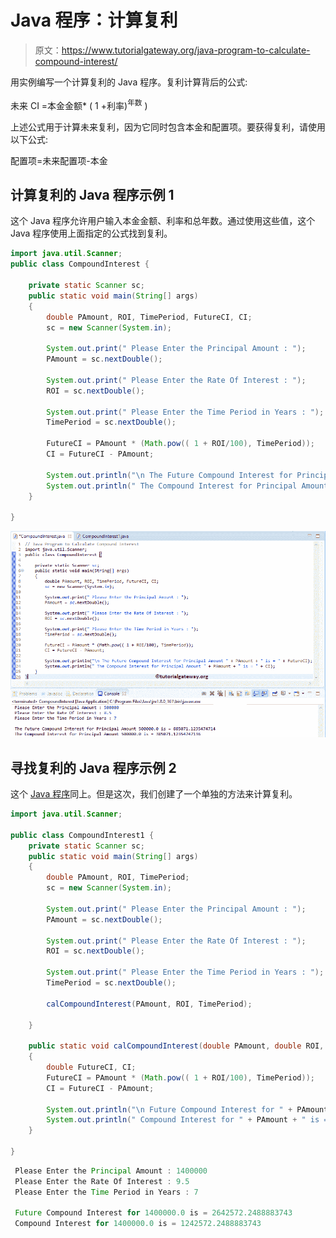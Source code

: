 # Java 程序：计算复利

> 原文：<https://www.tutorialgateway.org/java-program-to-calculate-compound-interest/>

用实例编写一个计算复利的 Java 程序。复利计算背后的公式:

未来 CI =本金金额* ( 1 +利率)<sup>年数</sup> )

上述公式用于计算未来复利，因为它同时包含本金和配置项。要获得复利，请使用以下公式:

配置项=未来配置项-本金

## 计算复利的 Java 程序示例 1

这个 Java 程序允许用户输入本金金额、利率和总年数。通过使用这些值，这个 Java 程序使用上面指定的公式找到复利。

```java
import java.util.Scanner;
public class CompoundInterest {

	private static Scanner sc;
	public static void main(String[] args) 
	{
		double PAmount, ROI, TimePeriod, FutureCI, CI;
		sc = new Scanner(System.in);

		System.out.print(" Please Enter the Principal Amount : ");
		PAmount = sc.nextDouble();

		System.out.print(" Please Enter the Rate Of Interest : ");
		ROI = sc.nextDouble();

		System.out.print(" Please Enter the Time Period in Years : ");
		TimePeriod = sc.nextDouble();

		FutureCI = PAmount * (Math.pow(( 1 + ROI/100), TimePeriod));
		CI = FutureCI - PAmount;

		System.out.println("\n The Future Compound Interest for Principal Amount " + PAmount + " is = " + FutureCI);
		System.out.println(" The Compound Interest for Principal Amount " + PAmount + " is = " + CI);
	}

}
```

![Java Program to Calculate Compound Interest 1](img/159865c9d6873705dd58df9aed49b479.png)

## 寻找复利的 Java 程序示例 2

这个 [Java 程序](https://www.tutorialgateway.org/learn-java-programs/)同上。但是这次，我们创建了一个单独的方法来计算复利。

```java
import java.util.Scanner;

public class CompoundInterest1 {
	private static Scanner sc;
	public static void main(String[] args) 
	{
		double PAmount, ROI, TimePeriod;
		sc = new Scanner(System.in);

		System.out.print(" Please Enter the Principal Amount : ");
		PAmount = sc.nextDouble();

		System.out.print(" Please Enter the Rate Of Interest : ");
		ROI = sc.nextDouble();

		System.out.print(" Please Enter the Time Period in Years : ");
		TimePeriod = sc.nextDouble();

		calCompoundInterest(PAmount, ROI, TimePeriod);

	}

	public static void calCompoundInterest(double PAmount, double ROI, double TimePeriod)
	{
		double FutureCI, CI;
		FutureCI = PAmount * (Math.pow(( 1 + ROI/100), TimePeriod));
		CI = FutureCI - PAmount;

		System.out.println("\n Future Compound Interest for " + PAmount + " is = " + FutureCI);
		System.out.println(" Compound Interest for " + PAmount + " is = " + CI);
	}

}
```

```java
 Please Enter the Principal Amount : 1400000
 Please Enter the Rate Of Interest : 9.5
 Please Enter the Time Period in Years : 7

 Future Compound Interest for 1400000.0 is = 2642572.2488883743
 Compound Interest for 1400000.0 is = 1242572.2488883743
```
